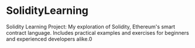 # SolidityLearning
Solidity Learning Project: My exploration of Solidity, Ethereum's smart contract language. Includes practical examples and exercises for beginners and experienced developers alike.0
